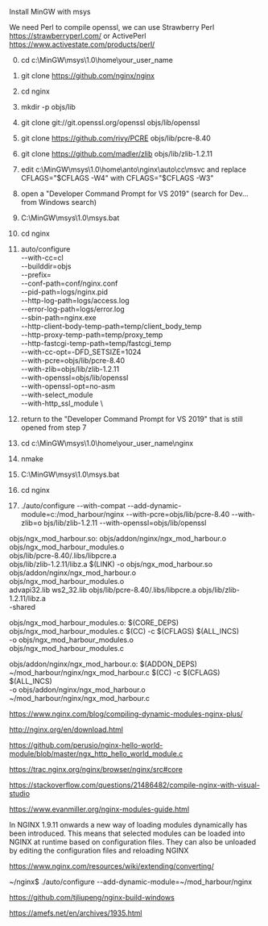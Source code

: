 Install MinGW with msys

We need Perl to compile openssl, we can use Strawberry Perl https://strawberryperl.com/ or ActivePerl https://www.activestate.com/products/perl/

0. cd c:\MinGW\msys\1.0\home\your_user_name

1. git clone https://github.com/nginx/nginx

2. cd nginx

3. mkdir -p objs/lib

4. git clone git://git.openssl.org/openssl objs/lib/openssl

5. git clone https://github.com/rivy/PCRE objs/lib/pcre-8.40

6. git clone https://github.com/madler/zlib objs/lib/zlib-1.2.11

7. edit c:\MinGW\msys\1.0\home\anto\nginx\auto\cc\msvc and replace CFLAGS="$CFLAGS -W4" with CFLAGS="$CFLAGS -W3"

8. open a "Developer Command Prompt for VS 2019" (search for Dev... from Windows search)

9. C:\MinGW\msys\1.0\msys.bat

10. cd nginx

11. auto/configure \
--with-cc=cl \
--builddir=objs \
--prefix= \
--conf-path=conf/nginx.conf \
--pid-path=logs/nginx.pid \
--http-log-path=logs/access.log \
--error-log-path=logs/error.log \
--sbin-path=nginx.exe \
--http-client-body-temp-path=temp/client_body_temp \
--http-proxy-temp-path=temp/proxy_temp \
--http-fastcgi-temp-path=temp/fastcgi_temp \
--with-cc-opt=-DFD_SETSIZE=1024 \
--with-pcre=objs/lib/pcre-8.40 \
--with-zlib=objs/lib/zlib-1.2.11 \
--with-openssl=objs/lib/openssl \
--with-openssl-opt=no-asm \
--with-select_module  \
--with-http_ssl_module \

12. return to the "Developer Command Prompt for VS 2019" that is still opened from step 7

13. cd c:\MinGW\msys\1.0\home\your_user_name\nginx

14. nmake

15. C:\MinGW\msys\1.0\msys.bat

16. cd nginx

17. ./auto/configure --with-compat --add-dynamic-module=c:/mod_harbour/nginx --with-pcre=objs/lib/pcre-8.40 --with-zlib=o
bjs/lib/zlib-1.2.11 --with-openssl=objs/lib/openssl

objs/ngx_mod_harbour.so:	objs/addon/nginx/ngx_mod_harbour.o \
	objs/ngx_mod_harbour_modules.o \
	objs/lib/pcre-8.40/.libs/libpcre.a \
	objs/lib/zlib-1.2.11/libz.a
	$(LINK) -o objs/ngx_mod_harbour.so \
	objs/addon/nginx/ngx_mod_harbour.o \
	objs/ngx_mod_harbour_modules.o \
	advapi32.lib ws2_32.lib objs/lib/pcre-8.40/.libs/libpcre.a objs/lib/zlib-1.2.11/libz.a \
	-shared


objs/ngx_mod_harbour_modules.o:	$(CORE_DEPS) \
	objs/ngx_mod_harbour_modules.c
	$(CC) -c  $(CFLAGS) $(ALL_INCS) \
		-o objs/ngx_mod_harbour_modules.o \
		objs/ngx_mod_harbour_modules.c


objs/addon/nginx/ngx_mod_harbour.o:	$(ADDON_DEPS) \
	~/mod_harbour/nginx/ngx_mod_harbour.c
	$(CC) -c  $(CFLAGS) $(ALL_INCS) \
		-o objs/addon/nginx/ngx_mod_harbour.o \
		~/mod_harbour/nginx/ngx_mod_harbour.c

https://www.nginx.com/blog/compiling-dynamic-modules-nginx-plus/

http://nginx.org/en/download.html

https://github.com/perusio/nginx-hello-world-module/blob/master/ngx_http_hello_world_module.c

https://trac.nginx.org/nginx/browser/nginx/src#core

https://stackoverflow.com/questions/21486482/compile-nginx-with-visual-studio

https://www.evanmiller.org/nginx-modules-guide.html

In NGINX 1.9.11 onwards a new way of loading modules dynamically has been introduced. This means that selected modules can be loaded into NGINX at runtime based on configuration files. They can also be unloaded by editing the configuration files and reloading NGINX

https://www.nginx.com/resources/wiki/extending/converting/

~/nginx$ ./auto/configure --add-dynamic-module=~/mod_harbour/nginx

https://github.com/tjliupeng/nginx-build-windows

https://amefs.net/en/archives/1935.html
